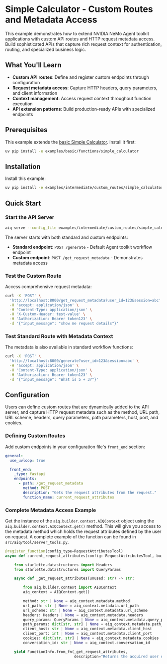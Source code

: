 <!--
SPDX-FileCopyrightText: Copyright (c) 2025, NVIDIA CORPORATION & AFFILIATES. All rights reserved.
SPDX-License-Identifier: Apache-2.0

Licensed under the Apache License, Version 2.0 (the "License");
you may not use this file except in compliance with the License.
You may obtain a copy of the License at

http://www.apache.org/licenses/LICENSE-2.0

Unless required by applicable law or agreed to in writing, software
distributed under the License is distributed on an "AS-IS" BASIS,
WITHOUT WARRANTIES OR CONDITIONS OF ANY KIND, either express or implied.
See the License for the specific language governing permissions and
limitations under the License.
-->

# Simple Calculator - Custom Routes and Metadata Access

This example demonstrates how to extend NVIDIA NeMo Agent toolkit applications with custom API routes and HTTP request metadata access. Build sophisticated APIs that capture rich request context for authentication, routing, and specialized business logic.

## What You'll Learn

- **Custom API routes**: Define and register custom endpoints through configuration
- **Request metadata access**: Capture HTTP headers, query parameters, and client information
- **Context management**: Access request context throughout function execution
- **API extension patterns**: Build production-ready APIs with specialized endpoints

## Prerequisites

This example extends the [basic Simple Calculator](../../../basic/functions/simple_calculator/). Install it first:

```bash
uv pip install -e examples/basic/functions/simple_calculator
```

## Installation

Install this example:

```bash
uv pip install -e examples/intermediate/custom_routes/simple_calculator_custom_routes
```

## Quick Start

### Start the API Server

```bash
aiq serve --config_file examples/intermediate/custom_routes/simple_calculator_custom_routes/configs/config-metadata.yml
```

The server starts with both standard and custom endpoints:

- **Standard endpoint**: `POST /generate` - Default Agent toolkit workflow endpoint
- **Custom endpoint**: `POST /get_request_metadata` - Demonstrates metadata access

### Test the Custom Route

Access comprehensive request metadata:

```bash
curl -X 'POST' \
  'http://localhost:8000/get_request_metadata?user_id=123&session=abc' \
  -H 'accept: application/json' \
  -H 'Content-Type: application/json' \
  -H 'X-Custom-Header: test-value' \
  -H 'Authorization: Bearer token123' \
  -d '{"input_message": "show me request details"}'
```

### Test Standard Route with Metadata Context

The metadata is also available in standard workflow functions:

```bash
curl -X 'POST' \
  'http://localhost:8000/generate?user_id=123&session=abc' \
  -H 'accept: application/json' \
  -H 'Content-Type: application/json' \
  -H 'Authorization: Bearer token123' \
  -d '{"input_message": "What is 5 + 3?"}'
```

## Configuration

Users can define custom routes that are dynamically added to the API server, and capture HTTP request metadata such as the method, URL path, URL scheme, headers, query parameters, path parameters, host, port, and cookies.

### Defining Custom Routes

Add custom endpoints in your configuration file's `front_end` section:

```yaml
general:
  use_uvloop: true

  front_end:
    _type: fastapi
    endpoints:
      - path: /get_request_metadata
        method: POST
        description: "Gets the request attributes from the request."
        function_name: current_request_attributes
```

### Complete Metadata Access Example
Get the instance of the `aiq.builder.context.AIQContext` object using the `aiq.builder.context.AIQContext.get()` method. This will give you access to the metadata method which holds the request attributes defined by the user on request. A complete example of the function can be found in `src/aiq/tool/server_tools.py`.

```python
@register_function(config_type=RequestAttributesTool)
async def current_request_attributes(config: RequestAttributesTool, builder: Builder):

    from starlette.datastructures import Headers
    from starlette.datastructures import QueryParams

    async def _get_request_attributes(unused: str) -> str:

        from aiq.builder.context import AIQContext
        aiq_context = AIQContext.get()

        method: str | None = aiq_context.metadata.method
        url_path: str | None = aiq_context.metadata.url_path
        url_scheme: str | None = aiq_context.metadata.url_scheme
        headers: Headers | None = aiq_context.metadata.headers
        query_params: QueryParams | None = aiq_context.metadata.query_params
        path_params: dict[str, str] | None = aiq_context.metadata.path_params
        client_host: str | None = aiq_context.metadata.client_host
        client_port: int | None = aiq_context.metadata.client_port
        cookies: dict[str, str] | None = aiq_context.metadata.cookies
        conversation_id: str | None = aiq_context.conversation_id

    yield FunctionInfo.from_fn(_get_request_attributes,
                               description="Returns the acquired user defined request attriubutes.")
```
